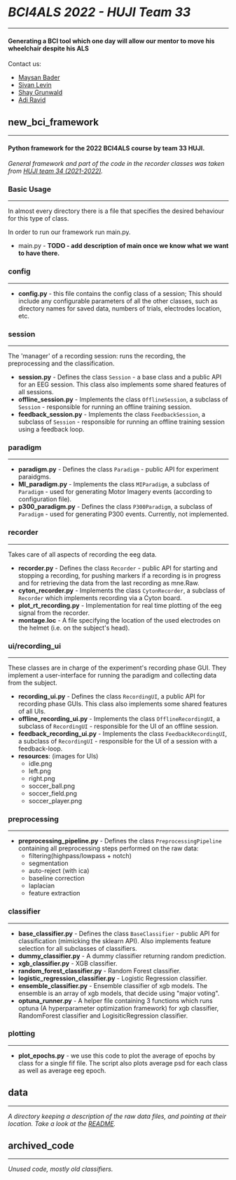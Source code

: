 # _BCI4ALS 2022 - HUJI Team 33_ 
___
#### Generating a BCI tool which one day will allow our mentor to move his wheelchair despite his ALS
Contact us:
* [Maysan Bader](mailto:maysan.bader@mail.huji.ac.il)
* [Sivan Levin](mailto:sivan.levin@mail.huji.ac.il)
* [Shay Grunwald](mailto:shay.grunwald@mail.huji.ac.il)
* [Adi Ravid](mailto:adi.ravid1@mail.huji.ac.il)

## new_bci_framework
___
#### Python framework for the 2022 BCI4ALS course by team 33 HUJI.

_General framework and part of the code in the recorder classes was taken from 
[HUJI team 34 (2021-2022)](https://github.com/AviH0/bci4als-2022-python/tree/main/new_bci_framework._)._ 


### Basic Usage
___
In almost every directory there is a file that specifies the desired behaviour for this type of class.

In order to run our framework run main.py. 

* main.py - **TODO - add description of main once we know what we want to have there.** 

### config
___
* **config.py**  - this file contains the config class of a session; This should include any configurable parameters of all
  the other classes, such as directory names for saved data, numbers of trials, electrodes location, etc.

### session
___
The 'manager' of a recording session: runs the recording, the preprocessing and the classification.
* **session.py** - Defines the class `Session` - a base class and a public API for an EEG session. This class also implements some shared features of all sessions.
* **offline_session.py** - Implements the class `OfflineSession`, a subclass of `Session` - responsible for running an offline training session.
* **feedback_session.py** - Implements the class `FeedbackSession`, a subclass of `Session` - responsible for running an offline training session using a feedback loop.

### paradigm
___
* **paradigm.py** - Defines the class `Paradigm` - public API for experiment paraidgms.
* **MI_paradigm.py** - Implements the class `MIParadigm`, a subclass of `Paradigm` - used for generating Motor Imagery events (according to configuration file).
* **p300_paradigm.py** - Defines the class `P300Paradigm`, a subclass of `Paradigm` - used for generating P300 events. Currently, not implemented.


### recorder 
___
Takes care of all aspects of recording the eeg data.
* **recorder.py** - Defines the class `Recorder` - public API for starting and stopping a recording, for pushing markers if a recording is in progress and for retrieving the data from the last recording as mne.Raw.
* **cyton_recorder.py** - Implements the class `CytonRecorder`, a subclass of `Recorder` which implements recording via a Cyton board.
* **plot_rt_recording.py** - Implementation for real time plotting of the eeg signal from the recorder.
* **montage.loc** - A file specifying the location of the used electrodes on the helmet (i.e. on the subject's head).  

### ui/recording_ui
___
 These classes are in charge of the experiment's recording phase GUI. 
 They implement a user-interface for running the paradigm and collecting data from the subject.
* **recording_ui.py** - Defines the class `RecordingUI`, a public API for recording phase GUIs. This class also implements some shared features of all UIs.
* **offline_recording_ui.py** - Implements the class `OfflineRecordingUI`, a subclass of `RecordingUI` - responsible for the UI of an offline session.
* **feedback_recording_ui.py** - Implements the class `FeedbackRecordingUI`, a subclass of `RecordingUI` - responsible for the UI of a session with a feedback-loop.
* **resources**: (images for UIs)
  * idle.png
  * left.png
  * right.png
  * soccer_ball.png
  * soccer_field.png
  * soccer_player.png

### preprocessing
___
* **preprocessing_pipeline.py** - Defines the class `PreprocessingPipeline` containing all preprocessing steps performed on the raw data:
  * filtering(highpass/lowpass + notch)
  * segmentation 
  * auto-reject (with ica)
  * baseline correction
  * laplacian
  * feature extraction

### classifier
___
* **base_classifier.py** -  Defines the class `BaseClassifier` - public API for classification (mimicking the sklearn API). Also implements feature selection for all subclasses of classifiers. 
* **dummy_classifier.py** - A dummy classifier returning random prediction.
* **xgb_classifier.py** - XGB classifier.
* **random_forest_classifier.py** - Random Forest classifier.
* **logistic_regression_classifier.py** - Logistic Regression classifier.  
* **ensemble_classifier.py** - Ensemble classifier of xgb models. The ensemble is an array of xgb models, that decide using "major voting".  
* **optuna_runner.py** - A helper file containing 3 functions which runs optuna (A hyperparameter optimization framework) for xgb classifier, RandomForest classifier and LogisiticRegression classifier.

### plotting
___
* **plot_epochs.py** - we use this code to plot the average of epochs by class for a single fif file. 
  The script also plots average psd for each class as well as average eeg epoch.  


## data
___
_A directory keeping a description of the raw data files, and pointing at their location. Take a look at the [README](data/README.md)._ 


## archived_code
___
_Unused code, mostly old classifiers._